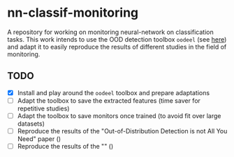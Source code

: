 # nn-classif-monitoring

A repository for working on monitoring neural-network on classification tasks. This work intends to use the OOD detection toolbox `oodeel` (see [here](https://github.com/deel-ai/oodeel/tree/master)) and adapt it to easily reproduce the results of different studies in the field of monitoring. 

## TODO 

- [x] Install and play around the `oodeel` toolbox and prepare adaptations
- [ ] Adapt the toolbox to save the extracted features (time saver for repetitive studies)
- [ ] Adapt the toolbox to save monitors once trained (to avoid fit over large datasets)
- [ ] Reproduce the results of the "Out-of-Distribution Detection is not All You Need" paper ()
- [ ] Reproduce the results of the "" ()
